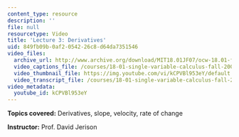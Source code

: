 ```yaml
---
content_type: resource
description: ''
file: null
resourcetype: Video
title: 'Lecture 3: Derivatives'
uid: 849fb09b-0af2-0542-26c8-d64da7351546
video_files:
  archive_url: http://www.archive.org/download/MIT18.01JF07/ocw-18.01-f07-lec03_300k.mp4
  video_captions_file: /courses/18-01-single-variable-calculus-fall-2006/2b051b3f00b25b8bb5a6c26ae0627a2a_kCPVBl953eY.vtt
  video_thumbnail_file: https://img.youtube.com/vi/kCPVBl953eY/default.jpg
  video_transcript_file: /courses/18-01-single-variable-calculus-fall-2006/5e8c294af547e2c464d9065630d6097c_kCPVBl953eY.pdf
video_metadata:
  youtube_id: kCPVBl953eY
---
```


**Topics covered:** Derivatives, slope, velocity, rate of change

**Instructor:** Prof. David Jerison